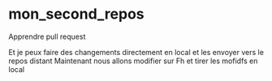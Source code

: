 # mon_second_repos
Apprendre pull request

Et je peux faire des changements directement en local et les envoyer vers le repos distant
Maintenant nous allons modifier sur Fh et tirer les mofidfs en local
